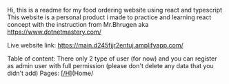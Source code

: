 Hi, this is a readme for my food ordering website using react and typescript
This website is a personal product i made to practice and learning react concept with the instruction from Mr.Bhrugen aka https://www.dotnetmastery.com/

Live website link: https://main.d245fjjr2entuj.amplifyapp.com/

Table of content:
There only 2 type of user (for now) and you can register as admin user with full permission (please don't delete any data that you didn't add)
Pages:
[[/H](https://main.d245fjjr2entuj.amplifyapp.com/)](Home/
